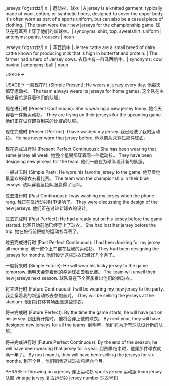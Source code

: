 jerseys:/ˈdʒɜːrziz/| n. | 运动衫，球衣 | A jersey is a knitted garment, typically made of wool, cotton, or synthetic fibers, designed to cover the upper body. It's often worn as part of a sports uniform, but can also be a casual piece of clothing. | The team wore their new jerseys for the championship game. 球队在冠军赛上穿了他们的新球衣。| synonyms: shirt, top, sweatshirt, uniform | antonyms: pants, trousers | noun

jerseys:/ˈdʒɜːrziz/| n. | 泽西奶牛 | Jersey cattle are a small breed of dairy cattle known for producing milk that is high in butterfat and protein. | The farmer had a herd of Jersey cows. 农场主有一群泽西奶牛。| synonyms: cow, bovine | antonyms: bull | noun


USAGE->

USAGE->
一般现在时 (Simple Present):
He wears a jersey every day. 他每天都穿运动衫。
The team always wears its jerseys for home games.  这个队在主场比赛总是穿着他们的队服。


现在进行时 (Present Continuous):
She is wearing a new jersey today. 她今天穿着一件新运动衫。
They are trying on their jerseys for the upcoming game. 他们正在试穿即将到来的比赛的队服。


现在完成时 (Present Perfect):
I have washed my jersey. 我已经洗了我的运动衫。
He has never worn that jersey before. 他以前从未穿过那件球衣。


现在完成进行时 (Present Perfect Continuous):
She has been wearing that same jersey all week. 她整个星期都穿着同一件运动衫。
They have been designing new jerseys for the team. 他们一直在为球队设计新的队服。


一般过去时 (Simple Past):
He wore his favorite jersey to the game. 他穿着他最喜欢的球衣去看比赛。
The team won the championship in their blue jerseys. 该队穿着蓝色队服赢得了冠军。


过去进行时 (Past Continuous):
I was washing my jersey when the phone rang. 我正在洗运动衫时电话响了。
They were discussing the design of the new jerseys. 他们正在讨论新球衣的设计。


过去完成时 (Past Perfect):
He had already put on his jersey before the game started. 比赛开始前他已经穿上了球衣。
She had lost her jersey before the trip.  她在旅行前把她的运动衫弄丢了。


过去完成进行时 (Past Perfect Continuous):
I had been looking for my jersey all morning. 我一整个上午都在找我的运动衫。
They had been designing the jerseys for months.  他们设计这些球衣已经好几个月了。


一般将来时 (Simple Future):
He will wear his lucky jersey to the game tomorrow. 他明天会穿着他的幸运球衣去看比赛。
The team will unveil their new jerseys next season.  球队将在下个赛季推出他们的新球衣。


将来进行时 (Future Continuous):
I will be wearing my new jersey to the party. 我会穿着我的新运动衫去参加派对。
They will be selling the jerseys at the stadium. 他们将在体育场出售这些球衣。


将来完成时 (Future Perfect):
By the time the game starts, he will have put on his jersey. 到比赛开始时，他将会穿上他的球衣。
By next year, they will have designed new jerseys for all the teams.  到明年，他们将为所有球队设计新的队服。


将来完成进行时 (Future Perfect Continuous):
By the end of the season, he will have been wearing that jersey for a year. 到赛季结束时，他穿那件球衣就满一年了。
By next month, they will have been selling the jerseys for six months. 到下个月，他们销售这些球衣将满六个月。



PHRASE->
throwing on a jersey  穿上运动衫
sports jersey  运动服
team jersey  队服
vintage jersey  复古运动衫
jersey number  球衣号码
